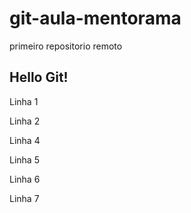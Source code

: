 # git-aula-mentorama
primeiro repositorio remoto

## Hello Git!

Linha 1

Linha 2

Linha 4

Linha 5

Linha 6

Linha 7
